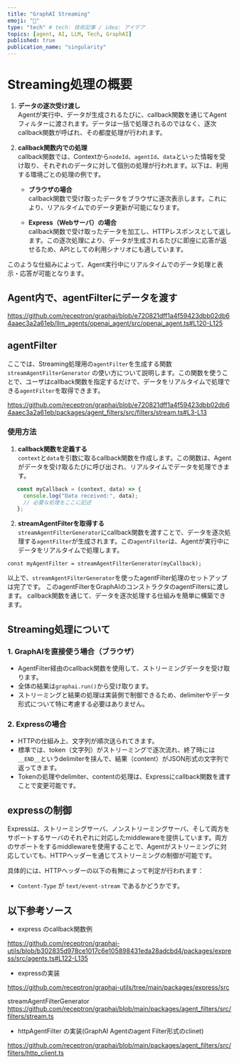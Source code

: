 ```yaml
---
title: "GraphAI Streaming"
emoji: "🤖"
type: "tech" # tech: 技術記事 / idea: アイデア
topics: [agent, AI, LLM, Tech, GraphAI]
published: true
publication_name: "singularity"
---
```


# Streaming処理の概要

1. **データの逐次受け渡し**  
   Agentが実行中、データが生成されるたびに、callback関数を通じてAgentフィルターに渡されます。データは一括で処理されるのではなく、逐次callback関数が呼ばれ、その都度処理が行われます。

2. **callback関数内での処理**  
   callback関数では、Contextから`nodeId`、`agentId`、`data`といった情報を受け取り、それぞれのデータに対して個別の処理が行われます。以下は、利用する環境ごとの処理の例です。

   - **ブラウザの場合**  
     callback関数で受け取ったデータをブラウザに逐次表示します。これにより、リアルタイムでのデータ更新が可能になります。

   - **Express（Webサーバ）の場合**  
     callback関数で受け取ったデータを加工し、HTTPレスポンスとして返します。この逐次処理により、データが生成されるたびに即座に応答が返せるため、APIとしての利用シナリオにも適しています。

このような仕組みによって、Agent実行中にリアルタイムでのデータ処理と表示・応答が可能となります。



## Agent内で、agentFilterにデータを渡す

https://github.com/receptron/graphai/blob/e720821dff1a4f59423dbb02db64aaec3a2a61eb/llm_agents/openai_agent/src/openai_agent.ts#L120-L125


## agentFilter

ここでは、Streaming処理用の`agentFilter`を生成する関数 `streamAgentFilterGenerator` の使い方について説明します。この関数を使うことで、ユーザはcallback関数を指定するだけで、データをリアルタイムで処理できる`agentFilter`を取得できます。

https://github.com/receptron/graphai/blob/e720821dff1a4f59423dbb02db64aaec3a2a61eb/packages/agent_filters/src/filters/stream.ts#L3-L13

### 使用方法

1. **callback関数を定義する**  
   `context`と`data`を引数に取るcallback関数を作成します。この関数は、Agentがデータを受け取るたびに呼び出され、リアルタイムでデータを処理できます。

```typescript
   const myCallback = (context, data) => {
     console.log("Data received:", data);
     // 必要な処理をここに記述
   };
```   

2. **streamAgentFilterを取得する**  
   `streamAgentFilterGenerator`にcallback関数を渡すことで、データを逐次処理する`agentFilter`が生成されます。この`agentFilter`は、Agentが実行中にデータをリアルタイムで処理します。

```
const myAgentFilter = streamAgentFilterGenerator(myCallback);
```

以上で、`streamAgentFilterGenerator`を使ったagentFilter処理のセットアップは完了です。
このagentFilterをGraphAIのコンストラクタのagentFiltersに渡します。
callback関数を通じて、データを逐次処理する仕組みを簡単に構築できます。



## Streaming処理について

### 1. GraphAIを直接使う場合（ブラウザ）

- AgentFilter経由のcallback関数を使用して、ストリーミングデータを受け取ります。
- 全体の結果は`graphai.run()`から受け取ります。
- ストリーミングと結果の処理は実装側で制御できるため、delimiterやデータ形式について特に考慮する必要はありません。

### 2. Expressの場合

- HTTPの仕組み上、文字列が順次送られてきます。
- 標準では、token（文字列）がストリーミングで逐次流れ、終了時には`__END__`というdelimiterを挟んで、結果（content）がJSON形式の文字列で返ってきます。
- Tokenの処理やdelimiter、contentの処理は、Expressにcallback関数を渡すことで変更可能です。

## expressの制御

Expressは、ストリーミングサーバ、ノンストリーミングサーバ、そして両方をサポートするサーバのそれぞれに対応したmiddlewareを提供しています。両方のサポートをするmiddlewareを使用することで、Agentがストリーミングに対応していても、HTTPヘッダーを通じてストリーミングの制御が可能です。

具体的には、HTTPヘッダーの以下の有無によって判定が行われます：

- `Content-Type` が `text/event-stream` であるかどうかです。



## 以下参考ソース

- express のcallback関数例

https://github.com/receptron/graphai-utils/blob/b302835d978ce1017c6e105898431eda28adcbd4/packages/express/src/agents.ts#L122-L135

- expressの実装

https://github.com/receptron/graphai-utils/tree/main/packages/express/src

streamAgentFilterGenerator
https://github.com/receptron/graphai/blob/main/packages/agent_filters/src/filters/stream.ts



- httpAgentFilter の実装(GraphAI Agentのagent Filter形式のclinet)

https://github.com/receptron/graphai/blob/main/packages/agent_filters/src/filters/http_client.ts